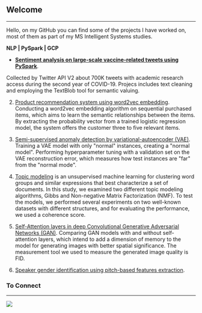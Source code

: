 ## Welcome
---

Hello, on my GitHub you can find some of the projects I have worked on, most of them as part of my MS Intelligent Systems studies.

**NLP | PySpark | GCP** 

* [**Sentiment analysis on large-scale vaccine-related tweets using PySpark**](https://github.com/rotembaruch/twitter-bot-detection). 


Collected by Twitter API V2 about 700K tweets with academic research access during the second year of COVID-19. Projecs includes text cleaning and employing the TextBlob tool for semantic valuing.

2. [Product recommendation system using word2vec embedding](https://github.com/rotembaruch/Product-Recommendation-System). Conducting a word2vec embedding algorithm on sequential purchased items, which aims to learn the semantic relationships between the items. By extracting the probability vector from a trained logistic regression model, the system offers the customer three to five relevant items.

3. [Semi-supervised anomaly detection by variational-autoencoder (VAE)](https://github.com/rotembaruch/Semi-Supervised-Anomaly-Detection-by-Variational-Autoencoder-). Training a VAE model with only "normal" instances, creating a "normal model". Performing hyperparameter tuning with a validation set on the VAE reconstruction error, which measures how test instances are "far" from the "normal mode".

4. [Topic modeling](https://github.com/rotembaruch/Gibbs-And-NMF-For-Topic-Modeling) is an unsupervised machine learning for clustering word groups and similar expressions that best characterize a set of documents. In this study, we examined two different topic modeling algorithms, Gibbs and Non-negative Matrix Factorization (NMF). To test the models, we performed several experiments on two well-known datasets with different structures, and for evaluating the performance, we used a coherence score.

5. [Self-Attention layers in deep Convolutional Generative Adversarial Networks (GAN)](https://github.com/rotembaruch/Self--Attention-Layers-in-Deep-Convolutional-Generative-Adversarial-Networks). Comparing GAN models with and without self-attention layers, which intend to add a dimension of memory to the model for generating images with better spatial significance. The measurement tool we used to measure the generated image quality is FID.

6. [Speaker gender identification using pitch-based features extraction](https://github.com/rotembaruch/rotembaruch-Speaker-Gender-Identification-Using-Pitch-based-Features-Extraction). 


### To Connect
---

 [<img src="https://img.shields.io/badge/linkedin-%230077B5.svg?&style=for-the-badge&logo=linkedin&logoColor=white" />](https://www.linkedin.com/in/rotembar-ai/)

